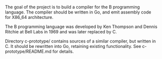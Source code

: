 The goal of the project is to build a compiler for the B programming language.
The compiler should be written in Go, and emit assembly code for X86_64 architecture.

The B programming language was developed by Ken Thompson and Dennis Ritchie at Bell Labs in 1969 and was later replaced by C.

Directory c-prototype/ contains sources of a similar compiler, but written in C.
It should be rewritten into Go, retaining existing functionality.
See c-prototype/README.md for details.
